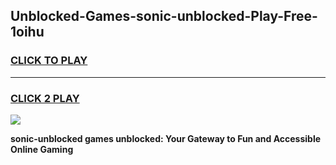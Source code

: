 
## Unblocked-Games-sonic-unblocked-Play-Free-1oihu
<h3>
<a href="https://premium76.site?title=sonic-unblocked&ref=10A">CLICK TO PLAY</a></h3>
<hr>

<h3>
<a href="https://premium76.site?title=sonic-unblocked&ref=10A">CLICK 2 PLAY</a>
  
</h3>

<a href="https://premium76.site?title=sonic-unblocked&ref=10A"><img src="https://clearcache.store/games.png"></a>


**sonic-unblocked games unblocked: Your Gateway to Fun and Accessible Online Gaming**
